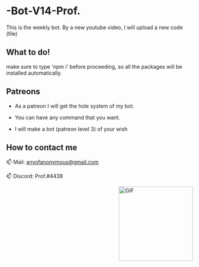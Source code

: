 # -Bot-V14-Prof.
This is the weekly bot. By a new youtube video, I will upload a new code (file)
## What to do!

make sure to type 'npm i' before proceeding, so all the packages will be installed automatically.

## Patreons

- As a patreon I will get the hole system of my bot.

- You can have any command that you want. 

- I will make a bot (patreon level 3) of your wish

## How to contact me

📫 Mail: anyofanonymous@gmail.com

📫 Discord: Prof.#4438




<img align="right" alt="GIF" height="200px" src="https://upload.wikimedia.org/wikipedia/commons/3/35/Trefoil_knot_conways_game_of_life_without_background_and_fitting.gif" />
